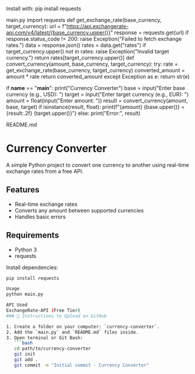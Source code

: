 Install with:
pip install requests

main.py
import requests
def get_exchange_rate(base_currency, target_currency):
    url = f"https://api.exchangerate-api.com/v4/latest/{base_currency.upper()}"
    response = requests.get(url)
    if response.status_code != 200:
        raise Exception("Failed to fetch exchange rates.")
    data = response.json()
    rates = data.get("rates")
    if target_currency.upper() not in rates:
        raise Exception("Invalid target currency.")
    return rates[target_currency.upper()]
def convert_currency(amount, base_currency, target_currency):
    try:
        rate = get_exchange_rate(base_currency, target_currency)
        converted_amount = amount * rate
        return converted_amount
    except Exception as e:
        return str(e)

if __name__ == "__main__":
    print("Currency Converter")
    base = input("Enter base currency (e.g., USD): ")
    target = input("Enter target currency (e.g., EUR): ")
    amount = float(input("Enter amount: "))
    result = convert_currency(amount, base, target)
    if isinstance(result, float):
        print(f"{amount} {base.upper()} = {result:.2f} {target.upper()}")
    else:
        print("Error:", result)

README.md
# Currency Converter
A simple Python project to convert one currency to another using real-time exchange rates from a free API.

## Features
- Real-time exchange rates
- Converts any amount between supported currencies
- Handles basic errors

## Requirements
- Python 3
- requests

Install dependencies:
```bash
pip install requests

Usage
python main.py

API Used
ExchangeRate-API (Free Tier)
### 📌 Instructions to Upload on GitHub

1. Create a folder on your computer: `currency-converter`.
2. Add the `main.py` and `README.md` files inside.
3. Open terminal or Git Bash:
   ```bash
   cd path/to/currency-converter
   git init
   git add .
   git commit -m "Initial commit - Currency Converter"
